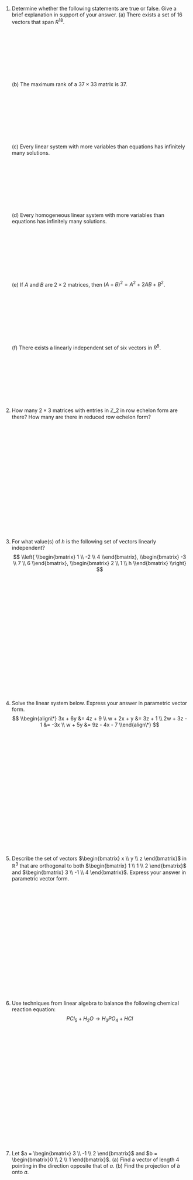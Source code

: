 1. Determine whether the following statements are true or false. Give a brief explanation in support of your answer.
   (a) There exists a set of 16 vectors that span $R^{18}$.
   <br>
   <br>
   <br>
   <br>
   <br>
   <br>
   <br>
   <br>
   <br>
   <br>
   (b) The maximum rank of a $37 \times 33$ matrix is 37.
   <br>
   <br>
   <br>
   <br>
   <br>
   <br>
   <br>
   <br>
   <br>
   <br>
   (c) Every linear system with more variables than equations has infinitely many solutions.
   <br>
   <br>
   <br>
   <br>
   <br>
   <br>
   <br>
   <br>
   <br>
   <br>
   (d) Every homogeneous linear system with more variables than equations has infinitely many solutions.
   <br>
   <br>
   <br>
   <br>
   <br>
   <br>
   <br>
   <br>
   <br>
   <br>
   (e) If $A$ and $B$ are $2 \times 2$ matrices, then $(A+B)^2 = A^2 + 2AB + B^2$.
   <br>
   <br>
   <br>
   <br>
   <br>
   <br>
   <br>
   <br>
   <br>
   <br>
   (f) There exists a linearly independent set of six vectors in $R^5$.
   <br>
   <br>
   <br>
   <br>
   <br>
   <br>
   <br>
   <br>
   <br>
   <br>
1. How many $2 \times 3$ matrices with entries in $\mathbb{Z}\_{2}$ in row echelon form are there? How many are there in reduced row echelon form?
   <br>
   <br>
   <br>
   <br>
   <br>
   <br>
   <br>
   <br>
   <br>
   <br>
   <br>
   <br>
   <br>
   <br>
   <br>
   <br>
   <br>
   <br>
   <br>
   <br>
1. For what value(s) of $h$ is the following set of vectors linearly independent?
   $$
   \\left{ 
   \\begin{bmatrix}
   1 \\ -2 \\ 4 
   \\end{bmatrix}, 
   \\begin{bmatrix}
   -3 \\ 7 \\ 6 
   \\end{bmatrix}, 
   \\begin{bmatrix}
   2 \\ 1 \\ h 
   \\end{bmatrix}
   \\right}
   $$
   <br>
   <br>
   <br>
   <br>
   <br>
   <br>
   <br>
   <br>
   <br>
   <br>
   <br>
   <br>
   <br>
   <br>
   <br>
   <br>
   <br>
   <br>
   <br>
   <br>
1. Solve the linear system below. Express your answer in parametric vector form.
   $$
   \\begin{align\*}
   3x + 6y &= 4z + 9 \\
   w + 2x + y &= 3z + 1 \\
   2w + 3z - 1 &= -3x \\
   w + 5y &= 9z - 4x - 7
   \\end{align\*}
   $$
   <br>
   <br>
   <br>
   <br>
   <br>
   <br>
   <br>
   <br>
   <br>
   <br>
   <br>
   <br>
   <br>
   <br>
   <br>
   <br>
   <br>
   <br>
   <br>
   <br>
1. Describe the set of vectors $\begin{bmatrix} x \\ y \\ z \end{bmatrix}$ in $\mathbb{R}^{3}$ that are orthogonal to both $\begin{bmatrix} 1 \\ 1 \\ 2 \end{bmatrix}$ and  $\begin{bmatrix} 3 \\ -1 \\ 4 \end{bmatrix}$. Express your answer in parametric vector form.
   <br>
   <br>
   <br>
   <br>
   <br>
   <br>
   <br>
   <br>
   <br>
   <br>
   <br>
   <br>
   <br>
   <br>
   <br>
   <br>
   <br>
   <br>
   <br>
   <br>
1. Use techniques from linear algebra to balance the following chemical reaction equation:
   $$
   PCl_5 + H_2O \rightarrow H_3PO_4 + HCl
   $$
   <br>
   <br>
   <br>
   <br>
   <br>
   <br>
   <br>
   <br>
   <br>
   <br>
   <br>
   <br>
   <br>
   <br>
   <br>
   <br>
   <br>
   <br>
   <br>
   <br>
1. Let $a = \begin{bmatrix} 3 \\ -1 \\ 2 \end{bmatrix}$ and $b = \begin{bmatrix}0 \\ 2 \\ 1 \end{bmatrix}$.
   (a) Find a vector of length 4 pointing in the direction opposite that of $a$.
   (b) Find the projection of $b$ onto $a$.
   <br>
   <br>
   <br>
   <br>
   <br>
   <br>
   <br>
   <br>
   <br>
   <br>
   <br>
   <br>
   <br>
   <br>
   <br>
   <br>
   <br>
   <br>
   <br>
   <br>
